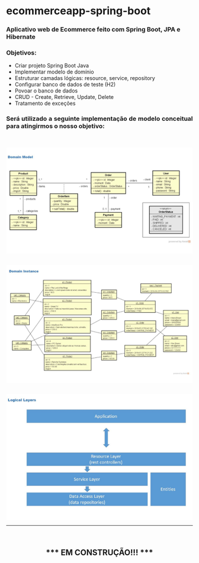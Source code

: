# ecommerceapp-spring-boot

<h3>Aplicativo web de Ecommerce feito com Spring Boot, JPA e Hibernate</h3>


<h3>Objetivos:</h3>

<ul>
<li> Criar projeto Spring Boot Java</li>
<li> Implementar modelo de domínio</li>
<li> Estruturar camadas lógicas: resource, service, repository</li>
<li> Configurar banco de dados de teste (H2)</li>
<li> Povoar o banco de dados</li>
<li> CRUD - Create, Retrieve, Update, Delete</li>
<li> Tratamento de exceções</li>
</ul>

<h3 align="justify">Será utilizado a seguinte implementação de modelo conceitual para atingirmos o nosso objetivo:</h3>
<br>

<img src="domainModel.JPG" align="center" width="900"><br><br>

<img src="domainInstance.JPG" align="center" width="900"><br><br>

<img src="logicaLayers.JPG" align="center" width="900">

<br>
<hr>
<br>
<h2 align="center">*** EM CONSTRUÇÃO!!! ***</h2>
<br>

